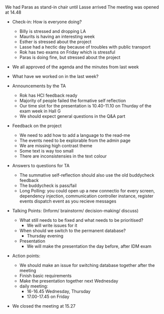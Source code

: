 We had Paras as stand-in chair until Lasse arrived
The meeting was opened at 14.48
- Check-in: How is everyone doing? 
    - Billy is stressed and dropping LA
    - Maurits is having an interesting week
    - Esther is stressed about the project
    - Lasse had a hectic day because of troubles with public transport
    - Rok has two exams on Friday which is stressful
    - Paras is doing fine, but stressed about the project
- We all approved of the agenda and the minutes from last week
- What have we worked on in the last week?
- Announcements by the TA
    - Rok has HCI feedback ready
    - Majority of people failed the formative self reflection
    - Our time slot for the presentation is 10.40-11.10 on Thurday of the exam week in Hall G
    - We should expect general questions in the Q&A part
- Feedback on the project
    - We need to add how to add a language to the read-me
    - The events need to be explorable from the admin page
    - We are missing high contrast theme
    - Some text is way too small
    - There are inconsistensies in the text colour
- Answers to questions for TA
    - The summative self-reflection should also use the old buddycheck feedback
    - The buddycheck is pass/fail
    - Long Polling: you could open up a new connectio for every screen, dependency injection, communication controller instance, register events dispatch event as you recieve messages

- Talking Points: (Inform/ brainstorm/ decision-making/ discuss)
    - What still needs to be fixed and what needs to be prioritised?
        - We will write issues for it
    - When should we switch to the permanent database?
        - Thursday evening
    - Presentation
        - We will make the presentation the day before, after IDM exam

- Action points:
    -  We should make an issue for switching database together after the meeting
    - Finish basic requirements
    - Make the presentation together next Wednesday
    - daily meeting: 
        - 16-16.45 Wednesday, Thursday
        - 17.00-17.45 on Friday

- We closed the meeting at 15.27
